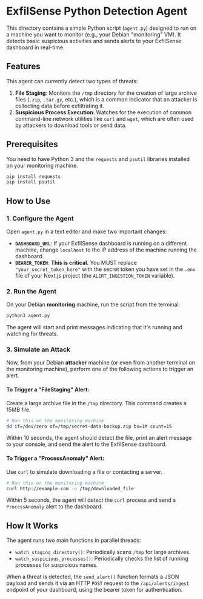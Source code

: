 
# ExfilSense Python Detection Agent

This directory contains a simple Python script (`agent.py`) designed to run on a machine you want to monitor (e.g., your Debian "monitoring" VM). It detects basic suspicious activities and sends alerts to your ExfilSense dashboard in real-time.

## Features

This agent can currently detect two types of threats:

1.  **File Staging**: Monitors the `/tmp` directory for the creation of large archive files (`.zip`, `.tar.gz`, etc.), which is a common indicator that an attacker is collecting data before exfiltrating it.
2.  **Suspicious Process Execution**: Watches for the execution of common command-line network utilities like `curl` and `wget`, which are often used by attackers to download tools or send data.

## Prerequisites

You need to have Python 3 and the `requests` and `psutil` libraries installed on your monitoring machine.

```bash
pip install requests
pip install psutil
```

## How to Use

### 1. Configure the Agent

Open `agent.py` in a text editor and make two important changes:

-   **`DASHBOARD_URL`**: If your ExfilSense dashboard is running on a different machine, change `localhost` to the IP address of the machine running the dashboard.
-   **`BEARER_TOKEN`**: **This is critical.** You MUST replace `"your_secret_token_here"` with the secret token you have set in the `.env` file of your Next.js project (the `ALERT_INGESTION_TOKEN` variable).

### 2. Run the Agent

On your Debian **monitoring** machine, run the script from the terminal:

```bash
python3 agent.py
```

The agent will start and print messages indicating that it's running and watching for threats.

### 3. Simulate an Attack

Now, from your Debian **attacker** machine (or even from another terminal on the monitoring machine), perform one of the following actions to trigger an alert.

#### To Trigger a "FileStaging" Alert:

Create a large archive file in the `/tmp` directory. This command creates a 15MB file.

```bash
# Run this on the monitoring machine
dd if=/dev/zero of=/tmp/secret-data-backup.zip bs=1M count=15
```

Within 10 seconds, the agent should detect the file, print an alert message to your console, and send the alert to the ExfilSense dashboard.

#### To Trigger a "ProcessAnomaly" Alert:

Use `curl` to simulate downloading a file or contacting a server.

```bash
# Run this on the monitoring machine
curl http://example.com -o /tmp/downloaded_file
```

Within 5 seconds, the agent will detect the `curl` process and send a `ProcessAnomaly` alert to the dashboard.

## How It Works

The agent runs two main functions in parallel threads:
- `watch_staging_directory()`: Periodically scans `/tmp` for large archives.
- `watch_suspicious_processes()`: Periodically checks the list of running processes for suspicious names.

When a threat is detected, the `send_alert()` function formats a JSON payload and sends it via an HTTP `POST` request to the `/api/alerts/ingest` endpoint of your dashboard, using the bearer token for authentication.
